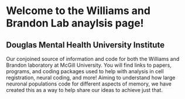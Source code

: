 # Welcome to the Williams and Brandon Lab anaylsis page!
## Douglas Mental Health University Institute 

Our conjoined source of information and code for both the Williams and Brandon laboratory at McGill University. 
You will find links to papers, programs, and coding packages used to help with analysis in cell registration, neural coding, and more! Aiming to understand how large neuronal populations code for different aspects of memory, we have created this as a way to help share our ideas to achieve just that.   
